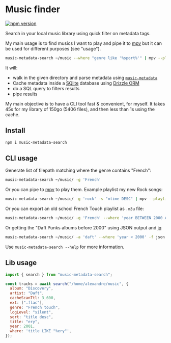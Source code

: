 # Music finder

[![npm version](https://badge.fury.io/js/music-metadata-search.svg)](https://badge.fury.io/js/music-metadata-search)

Search in your local music library using quick filter on metadata tags.

My main usage is to find musics I want to play and pipe it to [mpv](https://mpv.io/) but it can be used for different purposes (see "usage").

```sh
music-metadata-search ~/music --where "genre like '%sport%'" | mpv --playlist=-
```

It will:

- walk in the given directory and parse metadata using [`music-metadata`](https://github.com/borewit/music-metadata)
- Cache metadata inside a [SQlite](https://www.sqlite.org/) database using [Drizzle ORM](https://github.com/drizzle-team/drizzle-orm)
- do a SQL query to filters results
- pipe results

My main objective is to have a CLI tool fast & convenient, for myself. It takes 45s for my library of 150go (5406 files), and then less than 1s using the cache.

## Install

```sh
npm i music-metadata-search
```

## CLI usage

Generate list of filepath matching where the genre contains "French":

```sh
music-metadata-search ~/music/ -g 'French'
```

Or you can pipe to [mpv](https://mpv.io/) to play them. Example playlist my new Rock songs:

```sh
music-metadata-search ~/music/ -g 'rock' -s "mtime DESC" | mpv --playlist=-
```

Or you can export an old school French Touch playlist as `.m3u` file:

```sh
music-metadata-search ~/music/ -g 'French' --where 'year BETWEEN 2000 AND 2005' -f m3u > french-touch.m3u
```

Or getting the "Daft Punks albums before 2000" using JSON output and [jq](https://jqlang.github.io/jq/)

```sh
music-metadata-search ~/music/ -a 'daft' --where 'year < 2000' -f json | jq '[.[].album] | unique'
```

Use `music-metadata-search --help` for more information.

## Lib usage

```js
import { search } from "music-metadata-search";

const tracks = await search("/home/alexandre/music", {
  album: "Discovery",
  artist: "Daft",
  cacheScanTtl: 3_600,
  ext: [".flac"],
  genre: "French touch",
  logLevel: "silent",
  sort: "title desc",
  title: "ery",
  year: 2001,
  where: 'title LIKE "%ery"',
});
```

